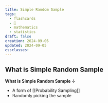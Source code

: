 ```yaml
---
title: Simple Random Sample
tags:
  - flashcards
  - 🌱
  - mathematics
  - statistics
draft: false
creation: 2024-09-05
updated: 2024-09-05
cssclasses: 
---
```

## What is Simple Random Sample

**What is Simple Random Sample**
↓
- A form of [[Probability Sampling]]
-  Randomly picking the sample
<!--SR:!2025-01-10,25,290-->